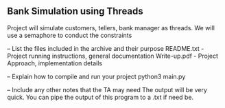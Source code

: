 ## Bank Simulation using Threads

Project will simulate customers, tellers, bank manager as threads. We will use a semaphore to conduct the constraints

– List the files included in the archive and their purpose
README.txt - Project running instructions, general documentation
Write-up.pdf - Project Approach, implementation details

– Explain how to compile and run your project
python3 main.py

– Include any other notes that the TA may need
The output will be very quick. You can pipe the output of this program to a .txt if need be.